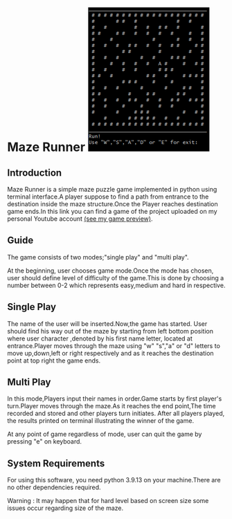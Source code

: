 
# Maze Runner ![Local Image](./maze.png)
## Introduction

Maze Runner is a simple maze puzzle game implemented in python using
terminal interface.A player suppose to find a path from entrance to the
destination inside the maze structure.Once the Player reaches
destination game ends.In this link you can find a game of the project
uploaded on my personal Youtube account [(see my game
preview)](https://youtu.be/eIO9C72n7Go).

## Guide

The game consists of two modes;\"single play\" and \"multi play\".

At the beginning, user chooses game mode.Once the mode has chosen, user
should define level of difficulty of the game.This is done by choosing a
number between 0-2 which represents easy,medium and hard in respective.

## Single Play

The name of the user will be inserted.Now,the game has started. User
should find his way out of the maze by starting from left bottom
position where user character ,denoted by his first name letter, located
at entrance.Player moves through the maze using \"w\" \"s\",\"a\" or
\"d\" letters to move up,down,left or right respectively and as it
reaches the destination point at top right the game ends.

## Multi Play

In this mode,Players input their names in order.Game starts by first
player's turn.Player moves through the maze.As it reaches the end
point,The time recorded and stored and other players turn initiates.
After all players played, the results printed on terminal illustrating
the winner of the game.

At any point of game regardless of mode, user can quit the game by
pressing \"e\" on keyboard.

## System Requirements

For using this software, you need python 3.9.13 on your machine.There
are no other dependencies required.

Warning : It may happen that for hard level based on screen size some
issues occur regarding size of the maze.
